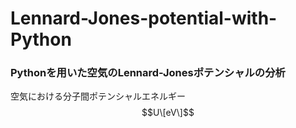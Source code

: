 # Lennard-Jones-potential-with-Python
### Pythonを用いた空気のLennard-Jonesポテンシャルの分析
空気における分子間ポテンシャルエネルギー
$$U\[eV\]$$
